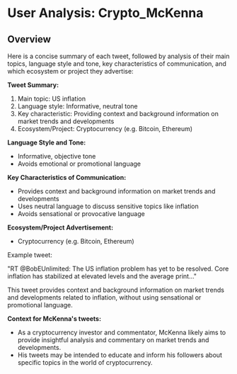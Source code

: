 # User Analysis: Crypto_McKenna

## Overview

Here is a concise summary of each tweet, followed by analysis of their main topics, language style and tone, key characteristics of communication, and which ecosystem or project they advertise:

**Tweet Summary:**

1. Main topic: US inflation
2. Language style: Informative, neutral tone
3. Key characteristic: Providing context and background information on market trends and developments
4. Ecosystem/Project: Cryptocurrency (e.g. Bitcoin, Ethereum)

**Language Style and Tone:**

* Informative, objective tone
* Avoids emotional or promotional language

**Key Characteristics of Communication:**

* Provides context and background information on market trends and developments
* Uses neutral language to discuss sensitive topics like inflation
* Avoids sensational or provocative language

**Ecosystem/Project Advertisement:**

* Cryptocurrency (e.g. Bitcoin, Ethereum)

Example tweet:

"RT @BobEUnlimited: The US inflation problem has yet to be resolved. Core inflation has stabilized at elevated levels and the average print…"

This tweet provides context and background information on market trends and developments related to inflation, without using sensational or promotional language.

**Context for McKenna's tweets:**

* As a cryptocurrency investor and commentator, McKenna likely aims to provide insightful analysis and commentary on market trends and developments.
* His tweets may be intended to educate and inform his followers about specific topics in the world of cryptocurrency.